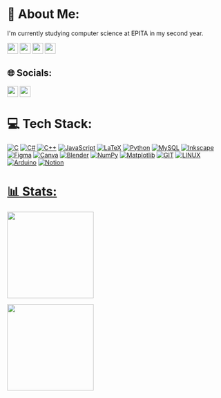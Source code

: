 # 💫 About Me:
I'm currently studying computer science at EPITA in my second year.


<a href="#"><img height=25 src="https://visitcount.itsvg.in/api?id=Nchpg&icon=0&color=0"/></a> 
<a href="#"><img height=25 src="https://wakatime.com/badge/user/2dbdfe13-2059-44c8-95d4-e7dca9aafe16.svg"/></a> 
<a href="#"><img height=25 src="https://badgen.net/github/commits/Nchpg/Nchpg"/></a> 
<a href="#"><img height=25 src="https://badgen.net/github/last-commit/Nchpg/Nchpg"/></a> 

<!--START_SECTION:waka-->
<!--END_SECTION:waka-->

## 🌐 Socials:
<a href="https://discord.gg/Nchpg#3801"><img height=25 src="https://img.shields.io/badge/Discord-%237289DA.svg?logo=discord&logoColor=white"/></a>
<a href="https://gitlab.com/Nchpg"><img height=25 src="https://img.shields.io/badge/Gitlab-%23FFA32D.svg?logo=gitlab&logoColor=white"/></a>



# 💻 Tech Stack:
<a href="#">![C](https://img.shields.io/badge/c-%2300599C.svg?style=for-the-badge&logo=c&logoColor=white)</a> <a href="#">![C#](https://img.shields.io/badge/c%23-%23239120.svg?style=for-the-badge&logo=c-sharp&logoColor=white)</a> <a href="#">![C++](https://img.shields.io/badge/c++-%2300599C.svg?style=for-the-badge&logo=c%2B%2B&logoColor=white)</a> <a href="#">![JavaScript](https://img.shields.io/badge/javascript-%23323330.svg?style=for-the-badge&logo=javascript&logoColor=%23F7DF1E)</a> <a href="#">![LaTeX](https://img.shields.io/badge/latex-%23008080.svg?style=for-the-badge&logo=latex&logoColor=white)</a> <a href="#">![Python](https://img.shields.io/badge/python-3670A0?style=for-the-badge&logo=python&logoColor=ffdd54)</a> <a href="#">![MySQL](https://img.shields.io/badge/mysql-%2300000f.svg?style=for-the-badge&logo=mysql&logoColor=white)</a> <a href="#">![Inkscape](https://img.shields.io/badge/Inkscape-e0e0e0?style=for-the-badge&logo=inkscape&logoColor=080A13)</a> <a href="#">![Figma](https://img.shields.io/badge/figma-%23F24E1E.svg?style=for-the-badge&logo=figma&logoColor=white)</a> <a href="#">![Canva](https://img.shields.io/badge/Canva-%2300C4CC.svg?style=for-the-badge&logo=Canva&logoColor=white)</a> <a href="#">![Blender](https://img.shields.io/badge/blender-%23F5792A.svg?style=for-the-badge&logo=blender&logoColor=white)</a> <a href="#">![NumPy](https://img.shields.io/badge/numpy-%23013243.svg?style=for-the-badge&logo=numpy&logoColor=white)</a> <a href="#">![Matplotlib](https://img.shields.io/badge/Matplotlib-%23ffffff.svg?style=for-the-badge&logo=Matplotlib&logoColor=black)</a> <a href="#">![GIT](https://img.shields.io/badge/Git-fc6d26?style=for-the-badge&logo=git&logoColor=white)</a> <a href="#">![LINUX](https://img.shields.io/badge/Linux-FCC624?style=for-the-badge&logo=linux&logoColor=black)</a> <a href="#">![Arduino](https://img.shields.io/badge/-Arduino-00979D?style=for-the-badge&logo=Arduino&logoColor=white)</a> <a href="#">![Notion](https://img.shields.io/badge/Notion-%23000000.svg?style=for-the-badge&logo=notion&logoColor=white)


# 📊 Stats:

<a href="#"><img height=200 align="center" src="https://github-readme-stats.vercel.app/api/top-langs?username=Nchpg&layout=compact&langs_count=6&card_width=320&theme=tokyonight&hide_border=true"/></a>

<a href="#"><img height=200 align="center" src="https://github-readme-stats.vercel.app/api/wakatime?username=Nchpg&layout=compact&langs_count=6&card_width=320&theme=tokyonight&hide_border=true" /></a>
